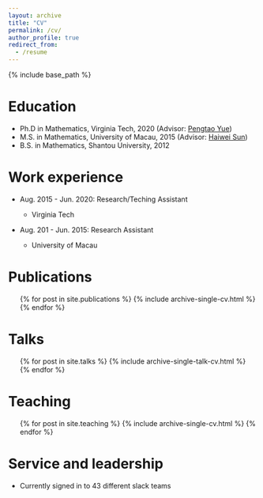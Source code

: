 ```yaml
---
layout: archive
title: "CV"
permalink: /cv/
author_profile: true
redirect_from:
  - /resume
---
```


{% include base_path %}

Education
======
* Ph.D in Mathematics, Virginia Tech, 2020 (Advisor: [Pengtao Yue](https://www.math.vt.edu/people/faculty/yue-pengtao.html))
* M.S. in Mathematics, University of Macau, 2015 (Advisor: [Haiwei Sun](https://www.fst.um.edu.mo/people/hsun/))
* B.S. in Mathematics, Shantou University, 2012



Work experience
======
* Aug. 2015 - Jun. 2020: Research/Teching Assistant
  * Virginia Tech
  
* Aug. 201 - Jun. 2015: Research Assistant
  * University of Macau
  
<!-- Skills
======
* Skill 1
* Skill 2
  * Sub-skill 2.1
  * Sub-skill 2.2
  * Sub-skill 2.3
* Skill 3 -->

Publications
======
  <ul>{% for post in site.publications %}
    {% include archive-single-cv.html %}
  {% endfor %}</ul>
  
Talks
======
  <ul>{% for post in site.talks %}
    {% include archive-single-talk-cv.html %}
  {% endfor %}</ul>
  
Teaching
======
  <ul>{% for post in site.teaching %}
    {% include archive-single-cv.html %}
  {% endfor %}</ul>
  
Service and leadership
======
* Currently signed in to 43 different slack teams
